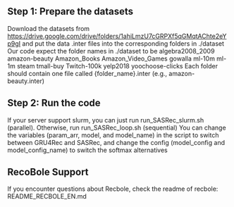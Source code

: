 ## Step 1: Prepare the datasets

Download the datasets from https://drive.google.com/drive/folders/1ahiLmzU7cGRPXf5qGMqtAChte2eYp9gI and put the data .inter files into the corresponding folders in ./dataset
Our code expect the folder names in ./dataset to be algebra2008_2009  amazon-beauty  Amazon_Books  Amazon_Video_Games gowalla  ml-10m  ml-1m  steam  tmall-buy  Twitch-100k  yelp2018  yoochoose-clicks
Each folder should contain one file called {folder_name}.inter (e.g., amazon-beauty.inter) 

## Step 2: Run the code

If your server support slurm, you can just run run_SASRec_slurm.sh (parallel). Otherwise, run run_SASRec_loop.sh (sequential)
You can change the variables (param_arr, model, and model_name) in the script to switch between GRU4Rec and SASRec, and change the config (model_config and model_config_name) to switch the softmax alternatives

## RecoBole Support
If you encounter questions about Recbole, check the readme of recbole: README_RECBOLE_EN.md

